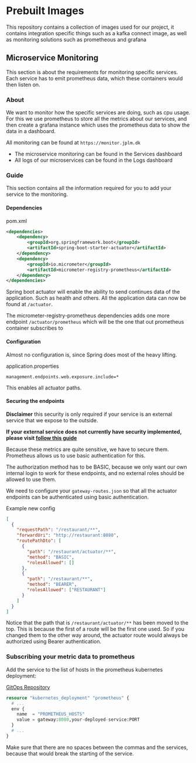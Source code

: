 # Prebuilt Images

This repository contains a collection of images used for our project, it contains integration specific things such as a kafka connect image, as well as monitoring solutions such as prometheous and grafana

## Microservice Monitoring

This section is about the requirements for monitoring specific services. Each service has to emit prometheus data, which these containers would then listen on.

### About

We want to monitor how the specific services are doing, such as cpu usage.
For this we use prometheus to store all the metrics about our services, and then create a grafana instance which uses the prometheus data to show the data in a dashboard.

All monitoring can be found at `https://monitor.jplm.dk`

- The microservice monitoring can be found in the Services dashboard
- All logs of our microservices can be found in the Logs dashboard

### Guide

This section contains all the information required for you to add your service to the monitoring.

#### Dependencies

pom.xml

```xml
<dependencies>
	<dependency>
		<groupId>org.springframework.boot</groupId>
		<artifactId>spring-boot-starter-actuator</artifactId>
	</dependency>
	<dependency>
		<groupId>io.micrometer</groupId>
		<artifactId>micrometer-registry-prometheus</artifactId>
	</dependency>
</dependencies>
```

Spring boot actuator will enable the ability to send continues data of the application. Such as health and others. All the application data can now be found at `/actuator`.

The micrometer-registry-prometheus dependencies adds one more endpoint `/actuator/prometheus` which will be the one that out prometheus container subscribes to

#### Configuration

Almost no configuration is, since Spring does most of the heavy lifting.

application.properties

```properties
management.endpoints.web.exposure.include=*
```

This enables all actuator paths.

#### Securing the endpoints

**Disclaimer** this security is only required if your service is an external service that we expose to the outside.

**If your external service does not currently have security implemented, please visit [follow this guide](https://github.com/team-rocket-we-are-blasting-of-again/exam-gateway-subscription)**

Because these metrics are quite sensitive, we have to secure them. Prometheus allows us to use basic authentication for this.

The authorization method has to be BASIC, because we only want our own internal login to work for these endpoints, and no external roles should be allowed to use them.

We need to configure your `gateway-routes.json` so that all the actuator endpoints can be authenticated using basic authentication.

Example new config

```json
[
  {
    "requestPath": "/restaurant/**",
    "forwardUri": "http://restaurant:8080",
    "routePathDto": [
      {
        "path": "/restaurant/actuator/**",
        "method": "BASIC",
        "rolesAllowed": []
      },
      {
        "path": "/restaurant/**",
        "method": "BEARER",
        "rolesAllowed": ["RESTAURANT"]
      }
    ]
  }
]
```

Notice that the path that is `/restaurant/actuator/**` has been moved to the top.
This is because the first of a route will be the first one used.
So if you changed them to the other way around, the actuator route would always be authorized using Bearer authentication.

### Subscribing your metric data to prometheus

Add the service to the list of hosts in the prometheus kubernetes deployment:

[GitOps Repository](https://github.com/team-rocket-we-are-blasting-of-again/exam-gitops/blob/main/environments/devops/monitoring.tf)

```terraform
resource "kubernetes_deployment" "prometheus" {
  # ...
  env {
    name  = "PROMETHEUS_HOSTS"
    value = gateway:8080,your-deployed-service:PORT
  }
  # ...
}
```

Make sure that there are no spaces between the commas and the services, because that would break the starting of the service.
